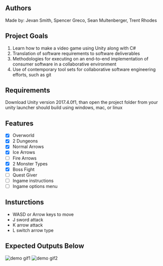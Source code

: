 ## Authors
Made by: Jevan Smith, Spencer Greco, 
Sean Multenberger, Trent Rhodes

## Project Goals
1. Learn how to make a video game using Unity along with C#
2. Translation of software requirements to software deliverables
3. Methodologies for executing on an end-to-end implementation of consumer software in a collaborative environment
4. Use of contemporary tool sets for collaborative software engineering efforts, such as git

## Requirements
Download Unity version 2017.4.0f1, than open the project folder from your unity launcher
should build using windows, mac, or linux

## Features
- [x] Overworld
- [x] 2 Dungeons
- [x] Normal Arrows
- [x] Ice Arrows
- [ ] Fire Arrows
- [x] 2 Monster Types
- [x] Boss Fight
- [ ] Quest Giver
- [ ] Ingame instructions
- [ ] Ingame options menu

## Insturctions
- WASD or Arrow keys to move
- J sword attack
- K arrow attack
- L switch arrow type

## Expected Outputs Below
![demo gif1](ezgif-2-81c767a3c833.gif)
![demo gif2](ezgif-2-2062d55724cf.gif)
